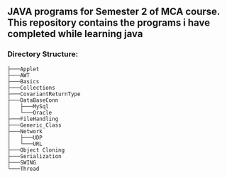## JAVA programs for Semester 2 of MCA course. This repository contains the programs i have completed while learning java
### Directory Structure:
    ├───Applet
    ├───AWT
    ├───Basics
    ├───Collections
    ├───CovariantReturnType
    ├───DataBaseConn
    │   ├───MySql
    │   └───Oracle
    ├───FileHandling
    ├───Generic_Class
    ├───Network
    │   ├───UDP
    │   └───URL
    ├───Object Cloning
    ├───Serialization
    ├───SWING
    └───Thread
